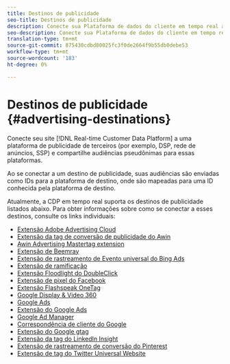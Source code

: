```yaml
---
title: Destinos de publicidade
seo-title: Destinos de publicidade
description: Conecte sua Plataforma de dados do cliente em tempo real a uma plataforma de publicidade de terceiros (por exemplo, DSP, rede de anúncios, SSP) e compartilhe audiências pseudônimo nessas plataformas.
seo-description: Conecte sua Plataforma de dados do cliente em tempo real a uma plataforma de publicidade de terceiros (por exemplo, DSP, rede de anúncios, SSP) e compartilhe audiências pseudônimo nessas plataformas.
translation-type: tm+mt
source-git-commit: 875430cdbd80025fc3f0de2664f9b55db0debe53
workflow-type: tm+mt
source-wordcount: '183'
ht-degree: 0%

---
```



# Destinos de publicidade {#advertising-destinations}

Conecte seu site [!DNL Real-time Customer Data Platform] a uma plataforma de publicidade de terceiros (por exemplo, DSP, rede de anúncios, SSP) e compartilhe audiências pseudônimas para essas plataformas.

Ao se conectar a um destino de publicidade, suas audiências são enviadas como IDs para a plataforma de destino, onde são mapeadas para uma ID conhecida pela plataforma de destino.

Atualmente, a CDP em tempo real suporta os destinos de publicidade listados abaixo. Para obter informações sobre como se conectar a esses destinos, consulte os links individuais:

* [Extensão Adobe Advertising Cloud](/help/rtcdp/destinations/adobe-advertising-cloud-extension.md)
* [Extensão da tag de conversão de publicidade do Awin](/help/rtcdp/destinations/awin-conversiontag-extension.md)
* [Awin Advertising Mastertag extension](/help/rtcdp/destinations/awin-mastertag-extension.md)
* [Extensão de Beemray](beemray-extension.md)
* [Extensão de rastreamento de Evento universal do Bing Ads](/help/rtcdp/destinations/bing-ads-extension.md)
* [Extensão de ramificação](/help/rtcdp/destinations/branch-extension.md)
* [Extensão Floodlight do DoubleClick](/help/rtcdp/destinations/doubleclick-floodlight-extension.md)
* [Extensão de pixel do Facebook](/help/rtcdp/destinations/facebook-pixel-extension.md)
* [Extensão Flashspeak OneTag](/help/rtcdp/destinations/flashtalking-extension.md)
* [Google Display &amp; Video 360](/help/rtcdp/destinations/google-dv360-destination.md)
* [Google Ads](/help/rtcdp/destinations/google-ads-destination.md)
* [Extensão do Google Ads](/help/rtcdp/destinations/google-ads-extension.md)
* [Google Ad Manager](/help/rtcdp/destinations/google-ad-manager-destination.md)
* [Correspondência de cliente do Google](/help/rtcdp/destinations/google-customer-match-destination.md)
* [Extensão do Google gtag](/help/rtcdp/destinations/gtag-advertising-extension.md)
* [Extensão da tag do LinkedIn Insight](linkedin-extension.md)
* [Extensão de rastreamento de conversão do Pinterest](pinterest-extension.md)
* [Extensão de tag do Twitter Universal Website](twitter-uwt-extension.md)

